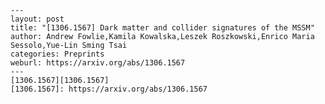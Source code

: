     ---
    layout: post
    title: "[1306.1567] Dark matter and collider signatures of the MSSM"
    author: Andrew Fowlie,Kamila Kowalska,Leszek Roszkowski,Enrico Maria Sessolo,Yue-Lin Sming Tsai
    categories: Preprints
    weburl: https://arxiv.org/abs/1306.1567
    ---
    [1306.1567][1306.1567]
    [1306.1567]: https://arxiv.org/abs/1306.1567
